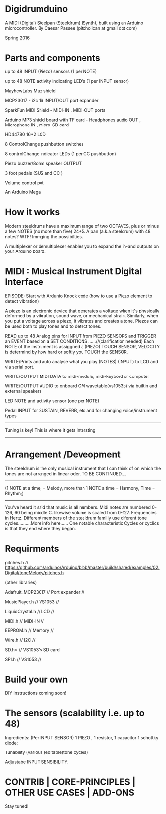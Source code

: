 # Digidrumduino
A MIDI (Digital) Steelpan (Steeldrum) (Synth),
built using an Arduino microcontroller.
By Caesar Passee
(pitchoilcan at gmail dot com)

Spring 2016

# Parts and components

 up to 48 INPUT (Piezo) sensors (1 per NOTE)
 
 up to 48 NOTE activity indicating LED's (1 per INPUT sensor)
 
 MayhewLabs Mux shield
 
 MCP23017 - i2c 16 INPUT/OUT port expander
 
 SparkFun MIDI Shield - MIDI-IN  . MIDI-OUT ports
 
 Arduino MP3 shield board with TF card - Headphones audio OUT , Microphone IN , micro-SD card
 
 HD44780 16*2 LCD
 
 8 ControlChange  pushbutton switches
 
 8 controlChange indicator LEDs (1 per CC pushbutton)
 
 Piezo buzzer/8ohm speaker OUTPUT
 
 3 foot pedals (SUS and CC )
 
 Volume control pot
 
 An Arduino Mega
 
# How it works
 Modern steeldrums have a maximum range of two OCTAVES, plus or minus a few NOTES (no more than five) 24+5. A pan (a.k.a steeldrum) with 48 notes? WTF! Immging the possibilties.
 
 A multiplexer or demultiplexer enables you to expand the in-and outputs on your Arduino board.
 
#                       MIDI :   Musical Instrument Digital Interface
  EPISODE: Start with Ardunio Knock code (how to use a Piezo element to detect vibration)
  
  
  A piezo is an electronic device that generates a voltage when it's physically deformed by a vibration, sound wave, or mechanical strain. Similarly, when you put a voltage across a piezo, it vibrates and creates a tone. Piezos can be used both to play tones and to detect tones. 
  
  
  READ up to 48 Analog pins for INPUT from PIEZO SENSORS and TRIGGER an EVENT based on a SET CONDITIONS ......//(clarification needed) Each NOTE of the instrument is assiggned a (PIEZO) TOUCH SENSOR, VELOCITY is determind by how hard or softly you TOUCH the SENSOR. 
  
  WRITE/Prints and auto analyse what you play (NOTES) (INPUT) to LCD and via serial port.
  
  WRITE/OUTPUT MIDI DATA to midi-module, midi-keybord or computer
  
  WRITE/OUTPUT AUDIO to onboard GM wavetable(vs1053b) via builtin and external speakers
  
  LED NOTE and activity sensor (one per NOTE)
  
  Pedal INPUT for SUSTAIN, REVERB, etc and for changing voice/instrument types
  
  --------------------------------------------------
  
  Tuning is key! This is where it gets intersting 
  
  --------------------------------------------------
#  Arrangement /Deveopment
  The steeldrum is the only musical instrument that I can think of on which the tones are not 
  arranged in linear oder. 
  TO BE CONTINUED....
  
  ---------------------------------------------------------------------------
  
  (1 NOTE at a time, = Melody, more than 1 NOTE a time = Harmony, Time = Rhythm;)   
  
  ----------------------------------------------------------------------------
  
  
  You've heard it said that music is all numbers. Midi notes are numbered 0-126, 60 being middle C.
  likewise volume is scaled from 0-127. Frequencies in Hertz. Different members of the steeldrum familly use diferent tone cycles..........More info here......
  One notable characteristic Cycles or cyclics is that they end where they began.
  
#   Requirments 
   pitches.h // https://github.com/arduino/Arduino/blob/master/build/shared/examples/02.Digital/toneMelody/pitches.h
   
   (other libraries)
   
   Adafruit_MCP23017 // Port expander //
   
   MusicPlayer.h  // VS1053 //
   
   LiquidCrystal.h // LCD //
   
   MIDI.h // MiDI-IN  //
   
   EEPROM.h  //  Memory //
   
   Wire.h // I2C //
   
   SD.h> // VS1053's SD card
   
   SPI.h // VS1053 //
# Build your own
 DIY instructions coming soon!
#  The sensors (scalability i.e. up to 48)

 Ingredients: (Per INPUT SENSOR) 1 PIEZO , 1 resistor, 1 capacitor 1 schottky diode;
 
  Tunability (various (editable)tone cycles)
  
  Adjustabe INPUT SENSIBILITY. 
  
#  CONTRIB  | CORE-PRINCIPLES |  OTHER USE CASES | ADD-ONS
 
 Stay tuned!

